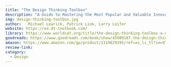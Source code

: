 ```yaml
---
title: "The Design Thinking Toolbox"
description: "A Guide to Mastering the Most Popular and Valuable Innovation Methods"
img: design-thinking-toolbox.jpg
author:   Michael Lewrick, Patrick Link, Larry Leifer
website: https://en.dt-toolbook.com/
library: https://www.worldcat.org/title/the-design-thinking-toolbox-a-guide-to-mastering-the-most-popular-and-valuable-innovation-methods/oclc/1267921704?loc=
goodreads: https://www.goodreads.com/book/show/45989107-the-design-thinking-toolbox
amazon: https://www.amazon.com/gp/product/1119629195/ref=as_li_tl?ie=UTF8&tag=govfresh-20&camp=1789&creative=9325&linkCode=as2&creativeASIN=1119629195&linkId=f35ea4a37e9f002285afbe1caf38348a
review-link: 
category:
  - Design
---
```


